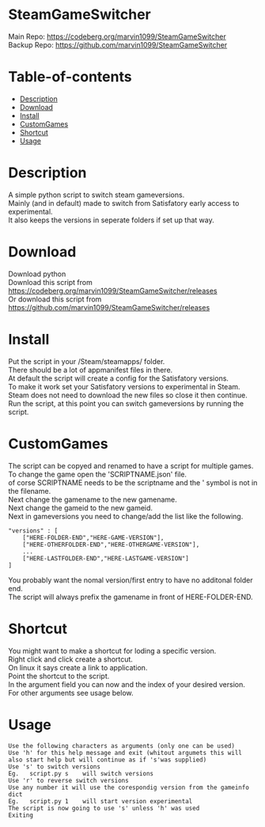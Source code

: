 # SteamGameSwitcher
Main Repo: https://codeberg.org/marvin1099/SteamGameSwitcher  
Backup Repo: https://github.com/marvin1099/SteamGameSwitcher  

# Table-of-contents
- [Description](#description)  
- [Download](#download)  
- [Install](#install)  
- [CustomGames](#customgames)  
- [Shortcut](#shortcut)  
- [Usage](#usage)  
  
# Description
A simple python script to switch steam gameversions.  
Mainly (and in default) made to switch from Satisfatory early access to experimental.  
It also keeps the versions in seperate folders if set up that way.  

# Download
Download python  
Download this script from  
https://codeberg.org/marvin1099/SteamGameSwitcher/releases  
Or download this script from  
https://github.com/marvin1099/SteamGameSwitcher/releases  

# Install
Put the script in your /Steam/steamapps/ folder.  
There should be a lot of appmanifest files in there.  
At default the script will create a config for the Satisfatory versions.  
To make it work set your Satisfatory versions to experimental in Steam.  
Steam does not need to download the new files so close it then continue.  
Run the script, at this point you can switch gameversions by running the script.

# CustomGames
The script can be copyed and renamed to have a script for multiple games.  
To change the game open the 'SCRIPTNAME.json' file.  
of corse SCRIPTNAME needs to be the scriptname and the ' symbol is not in the filename.  
Next change the gamename to the new gamename.  
Next change the gameid to the new gameid.  
Next in gameversions you need to change/add the list like the following.  

    "versions" : [  
        ["HERE-FOLDER-END","HERE-GAME-VERSION"],  
        ["HERE-OTHERFOLDER-END","HERE-OTHERGAME-VERSION"],  
        ...   
        ["HERE-LASTFOLDER-END","HERE-LASTGAME-VERSION"]  
    ]  
You probably want the nomal version/first entry to have no additonal folder end.  
The script will always prefix the gamename in front of HERE-FOLDER-END.  

# Shortcut
You might want to make a shortcut for loding a specific version.  
Right click and click create a shortcut.  
On linux it says create a link to application.  
Point the shortcut to the script.   
In the argument field you can now and the index of your desired version.  
For other arguments see usage below.  

# Usage
    Use the following characters as arguments (only one can be used)
    Use 'h' for this help message and exit (whitout argumets this will also start help but will continue as if 's'was supplied)
    Use 's' to switch versions
    Eg.   script.py s    will switch versions
    Use 'r' to reverse switch versions
    Use any number it will use the corespondig version from the gameinfo dict
    Eg.   script.py 1    will start version experimental
    The script is now going to use 's' unless 'h' was used
    Exiting